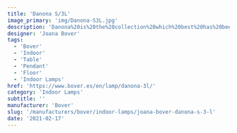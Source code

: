 ```yaml
---
title: 'Danona S/3L'
image_primary: 'img/Danona-S3L.jpg'
description: 'Danona%20is%20the%20collection%20which%20best%20has%20been%20adapted%20to%20the%20changes%20in%20Bover.%20It%20has%20been%20present%20from%20the%20very%20beginning%2C%20a%20contemporaneous%20and%20timeless%20product%20adaptable%20to%20any%20environment.%20Danona%20is%20a%20product%20which%20can%20be%20customized%20and%20has%20a%20good%20quality-price%20balance.'
designer: 'Joana Bover'
tags:
  - 'Bover'
  - 'Indoor'
  - 'Table'
  - 'Pendant'
  - 'Floor'
  - 'Indoor Lamps'
href: 'https://www.bover.es/en/lamp/danona-3l/'
category: 'Indoor Lamps'
subtitle: ''
manufacturer: 'Bover'
slug: '/manufacturers/bover/indoor-lamps/joana-bover-danona-s-3-l'
date: '2021-02-17'
---
```


